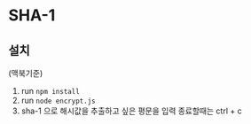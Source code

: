 # SHA-1

## 설치
(맥북기준)

1. run `npm install`
2. run `node encrypt.js`
3. sha-1 으로 해시값을 추출하고 싶은 평문을 입력 종료할때는 ctrl + c
